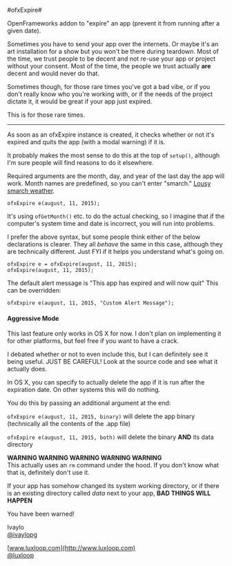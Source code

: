 #ofxExpire#


OpenFrameworks addon to "expire" an app (prevent it from running after a given date).

Sometimes you have to send your app over the internets. Or maybe it's an art installation for a show but you won't be there during teardown. Most of the time, we trust people to be decent and not re-use your app or project without your consent. Most of the time, the people we trust actually **are** decent and would never do that.

Sometimes though, for those rare times you've got a bad vibe, or if you don't really know who you're working with, or if the needs of the project dictate it, it would be great if your app just expired.

This is for those rare times.

---

As soon as an ofxExpire instance is created, it checks whether or not it's expired and quits the app (with a modal warning) if it is.

It probably makes the most sense to do this at the top of `setup()`, although I'm sure people will find reasons to do it elsewhere.

Required arguments are the month, day, and year of the last day the app will work.
Month names are predefined, so you can't enter "smarch." [Lousy smarch weather](https://giphy.com/gifs/the-simpsons-homer-o8i5J8YfIuRy0 "smarch").

	ofxExpire e(august, 11, 2015);

It's using `ofGetMonth()` etc. to do the actual checking, so I imagine that if the computer's system time and date is incorrect, you will run into problems.

I prefer the above syntax, but some people think either of the below declarations is clearer. They all *behave* the same in this case, although they are technically different. Just FYI if it helps you understand what's going on.

	ofxExpire e = ofxExpire(august, 11, 2015);
	ofxExpire(august, 11, 2015);
     
The default alert message is "This app has expired and will now quit"
This can be overridden:

	ofxExpire e(august, 11, 2015, "Custom Alert Message");


#### Aggressive Mode ####
This last feature only works in OS X for now. I don't plan on implementing it for other platforms, but feel free if you want to have a crack.

I debated whether or not to even include this, but I can definitely see it being useful. JUST BE CAREFUL! Look at the source code and see what it actually does.

In OS X, you can specify to actually delete the app if it is run after the expiration date. On other systems this will do nothing.

You do this by passing an additional argument at the end:

`ofxExpire e(august, 11, 2015, binary)` will delete the app binary (technically all the contents of the .app file)

`ofxExpire e(august, 11, 2015, both)` will delete the binary **AND** its data directory
     
**WARNING WARNING WARNING WARNING WARNING**    
This actually uses an `rm` command under the hood. If  you don't know what that is, definitely don't use it.
     
If your app has somehow changed its system working directory, or if there is an existing directory called *data* next to your app, **BAD THINGS WILL HAPPEN**
      
You have been warned!
     
Ivaylo    
[@ivaylopg](https://twitter.com/ivaylopg)

[www.luxloop.com](http://www.luxloop.com)    
[@luxloop](https://twitter.com/luxloop)